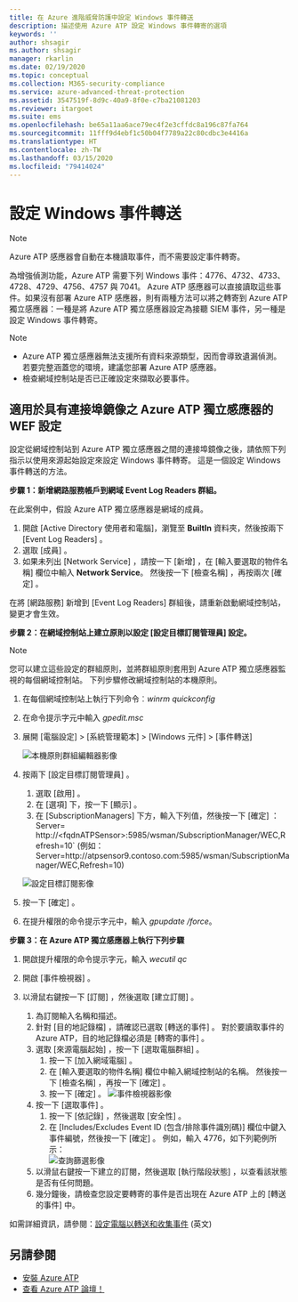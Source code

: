 ```yaml
---
title: 在 Azure 進階威脅防護中設定 Windows 事件轉送
description: 描述使用 Azure ATP 設定 Windows 事件轉寄的選項
keywords: ''
author: shsagir
ms.author: shsagir
manager: rkarlin
ms.date: 02/19/2020
ms.topic: conceptual
ms.collection: M365-security-compliance
ms.service: azure-advanced-threat-protection
ms.assetid: 3547519f-8d9c-40a9-8f0e-c7ba21081203
ms.reviewer: itargoet
ms.suite: ems
ms.openlocfilehash: be65a11aa6ace79ec4f2e3cffdc8a196c87fa764
ms.sourcegitcommit: 11fff9d4ebf1c50b04f7789a22c80cdbc3e4416a
ms.translationtype: HT
ms.contentlocale: zh-TW
ms.lasthandoff: 03/15/2020
ms.locfileid: "79414024"
---
```

# <a name="configuring-windows-event-forwarding"></a>設定 Windows 事件轉送

> [!NOTE]
> Azure ATP 感應器會自動在本機讀取事件，而不需要設定事件轉寄。

為增強偵測功能，Azure ATP 需要下列 Windows 事件：4776、4732、4733、4728、4729、4756、4757 與 7041。 Azure ATP 感應器可以直接讀取這些事件。如果沒有部署 Azure ATP 感應器，則有兩種方法可以將之轉寄到 Azure ATP 獨立感應器：一種是將 Azure ATP 獨立感應器設定為接聽 SIEM 事件，另一種是設定 Windows 事件轉寄。

> [!NOTE]
>
> - Azure ATP 獨立感應器無法支援所有資料來源類型，因而會導致遺漏偵測。 若要完整涵蓋您的環境，建議您部署 Azure ATP 感應器。
> - 檢查網域控制站是否已正確設定來擷取必要事件。

## <a name="wef-configuration-for-azure-atp-standalone-sensors-with-port-mirroring"></a>適用於具有連接埠鏡像之 Azure ATP 獨立感應器的 WEF 設定

設定從網域控制站到 Azure ATP 獨立感應器之間的連接埠鏡像之後，請依照下列指示以使用來源起始設定來設定 Windows 事件轉寄。 這是一個設定 Windows 事件轉送的方法。

**步驟 1：新增網路服務帳戶到網域 Event Log Readers 群組。**

在此案例中，假設 Azure ATP 獨立感應器是網域的成員。

1. 開啟 [Active Directory 使用者和電腦]，瀏覽至 **BuiltIn** 資料夾，然後按兩下 [Event Log Readers]  。
1. 選取 [成員]  。
1. 如果未列出 [Network Service]  ，請按一下 [新增]  ，在 [輸入要選取的物件名稱]  欄位中輸入 **Network Service**。 然後按一下 [檢查名稱]  ，再按兩次 [確定]  。

在將 [網路服務]  新增到 [Event Log Readers]  群組後，請重新啟動網域控制站，變更才會生效。

**步驟 2：在網域控制站上建立原則以設定 [設定目標訂閱管理員] 設定。**

> [!Note]
> 您可以建立這些設定的群組原則，並將群組原則套用到 Azure ATP 獨立感應器監視的每個網域控制站。 下列步驟修改網域控制站的本機原則。

1. 在每個網域控制站上執行下列命令︰*winrm quickconfig*
1. 在命令提示字元中輸入 *gpedit.msc*
1. 展開 [電腦設定] > [系統管理範本] > [Windows 元件] > [事件轉送] 

   ![本機原則群組編輯器影像](media/wef%201%20local%20group%20policy%20editor.png)

1. 按兩下 [設定目標訂閱管理員]  。

    1. 選取 [啟用]  。
    1. 在 [選項]  下，按一下 [顯示]  。
    1. 在 [SubscriptionManagers]  下方，輸入下列值，然後按一下 [確定]  ：Server= http\://\<fqdnATPSensor>:5985/wsman/SubscriptionManager/WEC,Refresh=10` (例如：Server=http\://atpsensor9.contoso.com:5985/wsman/SubscriptionManager/WEC,Refresh=10)

    ![設定目標訂閱影像](media/wef%202%20config%20target%20sub%20manager.png)

1. 按一下 [確定]  。
1. 在提升權限的命令提示字元中，輸入 *gpupdate /force*。

**步驟 3：在 Azure ATP 獨立感應器上執行下列步驟**

1. 開啟提升權限的命令提示字元，輸入 *wecutil qc*
1. 開啟 [事件檢視器]  。
1. 以滑鼠右鍵按一下 [訂閱]  ，然後選取 [建立訂閱]  。

    1. 為訂閱輸入名稱和描述。
    1. 針對 [目的地記錄檔]  ，請確認已選取 [轉送的事件]  。 對於要讀取事件的 Azure ATP，目的地記錄檔必須是 [轉寄的事件]  。
    1. 選取 [來源電腦起始]  ，按一下 [選取電腦群組]  。
        1. 按一下 [加入網域電腦]  。
        1. 在 [輸入要選取的物件名稱]  欄位中輸入網域控制站的名稱。 然後按一下 [檢查名稱]  ，再按一下 [確定]  。
        1. 按一下 [確定]  。
        ![事件檢視器影像](media/wef3%20event%20viewer.png)
    1. 按一下 [選取事件]  。
        1. 按一下 [依記錄]  ，然後選取 [安全性]  。
        1. 在 [Includes/Excludes Event ID (包含/排除事件識別碼)]  欄位中鍵入事件編號，然後按一下 [確定]  。 例如，輸入 4776，如下列範例所示：<br/>
        ![查詢篩選影像](media/wef-4-query-filter.png)
    1. 以滑鼠右鍵按一下建立的訂閱，然後選取 [執行階段狀態]  ，以查看該狀態是否有任何問題。
    1. 幾分鐘後，請檢查您設定要轉寄的事件是否出現在 Azure ATP 上的 [轉送的事件] 中。

如需詳細資訊，請參閱：[設定電腦以轉送和收集事件](https://technet.microsoft.com/library/cc748890) \(英文\)

## <a name="see-also"></a>另請參閱

- [安裝 Azure ATP](install-atp-step1.md)
- [查看 Azure ATP 論壇！](https://aka.ms/azureatpcommunity)
